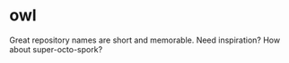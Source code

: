 # owl
Great repository names are short and memorable. Need inspiration? How about super-octo-spork? 
